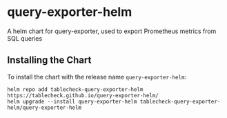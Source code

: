# query-exporter-helm
A helm chart for query-exporter, used to export Prometheus metrics from SQL queries

## Installing the Chart

To install the chart with the release name `query-exporter-helm`:

```console
helm repo add tablecheck-query-exporter-helm https://tablecheck.github.io/query-exporter-helm/
helm upgrade --install query-exporter-helm tablecheck-query-exporter-helm/query-exporter-helm
```